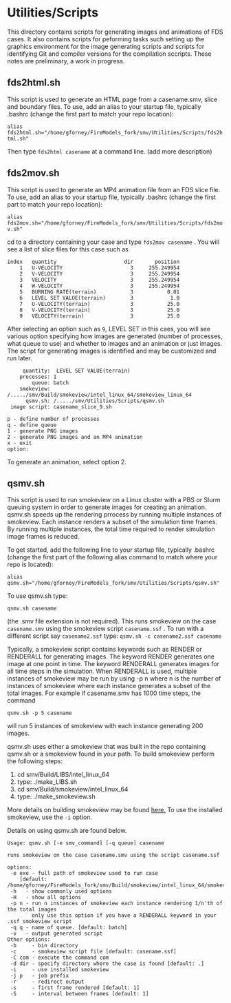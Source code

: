 # Utilities/Scripts

This directory contains scripts for generating images and animations of FDS cases.  It also contains scripts for peforming tasks such setting up the graphics environment for the image generating scripts and scripts for identifying Git and compiler versions for the compilation sccripts. These notes are preliminary, a work in progress.

## fds2html.sh

This script is used to generate an HTML page from a casename.smv, slice and boundary files. To use, add an alias to your startup file, typically .bashrc (change the first part to match your repo location):

```alias fds2html.sh="/home/gforney/FireModels_fork/smv/Utilities/Scripts/fds2html.sh"```

Then type `fds2html casename` at a command line. (add more description)

## fds2mov.sh

This script is used to generate an MP4 animation file from an FDS slice file.  To use, add an alias to your startup file, typically .bashrc (change the first part to match your repo location):

```alias fds2mov.sh="/home/gforney/FireModels_fork/smv/Utilities/Scripts/fds2mov.sh"```

cd to a directory containing your case and type `fds2mov casename` .  You will see a list of slice files for this case such as
```
index   quantity                      dir       position
    1   U-VELOCITY                      3     255.249954
    2   V-VELOCITY                      3     255.249954
    3   VELOCITY                        3     255.249954
    4   W-VELOCITY                      3     255.249954
    5   BURNING RATE(terrain)           3           0.01
    6   LEVEL SET VALUE(terrain)        3            1.0
    7   U-VELOCITY(terrain)             3           25.0
    8   V-VELOCITY(terrain)             3           25.0
    9   VELOCITY(terrain)               3           25.0
   ```

After selecting an option such as `9`, LEVEL SET in this caes, you will see various option specifying how images are generated (number of processes, what queue to use) and whether to images and an animation or just images. The script for generating images is identified and may be customized and run later.

```
     quantity:  LEVEL SET VALUE(terrain)
    processes: 1
        queue: batch
    smokeview: /...../smv/Build/smokeview/intel_linux_64/smokeview_linux_64
      qsmv.sh: /...../smv/Utilities/Scripts/qsmv.sh
 image script: casename_slice_9.sh

p - define number of processes
q - define queue
1 - generate PNG images
2 - generate PNG images and an MP4 animation
x - exit
option:
```

To generate an animation, select option 2.

## qsmv.sh

This script is used to run smokeview on a Linux cluster with a PBS or Slurm queuing system in order to generate images for creating an animation. qsmv.sh speeds up the rendering prrocess by running multiple instances of smokeview. Each instance renders a subset of the simulation time frames. By running multiple instances, the total time required to render simulation image frames is reduced.

To get started, add the following line to your startup file, typically .bashrc 
(change the first part of the following alias command to match where your repo is located):

```alias qsmv.sh="/home/gforney/FireModels_fork/smv/Utilities/Scripts/qsmv.sh"```

To use qsmv.sh type:

```qsmv.sh casename```

(the .smv file extension is not required). This runs smokeview on the case `casename.smv` using the smokeview script `casename.ssf` . To run with a different script say `casename2.ssf` type:
```qsmv.sh -c casename2.ssf casename```

Typically, a smokeview script contains keywords such as RENDER or RENDERALL for generating images.  The keyword RENDER generates one image at one point in time.  The keyword RENDERALL generates images for all time steps in the simulation.  When RENDERALL is used, multiple instances of smokeview may be run by using -p n where n is the number of instances of smokeview where each instance generates a subset of the total images. For example if casename.smv has 1000 time steps, the command

```qsmv.sh -p 5 casename```

will run 5 instances of smokeview with each instance generating 200 images.

qsmv.sh uses either a smokeview that was built in the repo containing qsmv.sh or a smokeview found in your path.  To build smokeview perform the following steps:

1. cd smv/Build/LIBS/intel_linux_64
2. type: 
 ./make_LIBS.sh
3. cd smv/Build/smokeview/intel_linux_64 
4. type:
 ./make_smokeview.sh
 
More details on building smokeview may be found [here.](https://github.com/firemodels/smv/tree/master/Build/README.md)  To use the installed smokeview, use the `-i` option.

Details on using qsmv.sh are found below.

```
Usage: qsmv.sh [-e smv_command] [-q queue] casename

runs smokeview on the case casename.smv using the script casename.ssf

options:
 -e exe - full path of smokeview used to run case
    [default: /home/gforney/FireModels_fork/smv/Build/smokeview/intel_linux_64/smokeview_intel_linux_64]
 -h   - show commonly used options
 -H   - show all options
 -p n - run n instances of smokeview each instance rendering 1/n'th of the total images
        only use this option if you have a RENDERALL keyword in your .ssf smokeview script
 -q q - name of queue. [default: batch]
 -v   - output generated script
Other options:
 -b     - bin directory
 -c     - smokeview script file [default: casename.ssf]
 -C com - execute the command com
 -d dir - specify directory where the case is found [default: .]
 -i     - use installed smokeview
 -j p   - job prefix
 -r     - redirect output
 -s     - first frame rendered [default: 1]
 -S     - interval between frames [default: 1]
```
